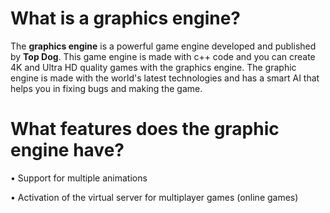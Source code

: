 <html>
<body>

<h1>What is a graphics engine?</h1>
<p>

The <strong>graphics engine</strong> is a powerful game engine developed and published by <strong>Top Dog</strong>.  This game engine is made with c++ code and you can create 4K and Ultra HD quality games with the graphics engine.  The graphic engine is made with the world's latest technologies and has a smart AI that helps you in fixing bugs and making the game.

<h1>What features does the graphic engine have?</h1>
<p>
• Support for multiple animations
  <p>
• Activation of the virtual server for multiplayer games (online games)
